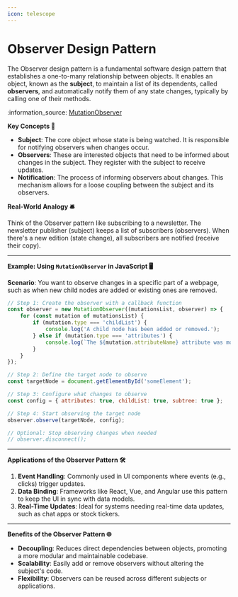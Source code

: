 ```yaml
---
icon: telescope
---
```


# Observer Design Pattern

The Observer design pattern is a fundamental software design pattern that establishes a one-to-many relationship between objects. It enables an object, known as the **subject**, to maintain a list of its dependents, called **observers**, and automatically notify them of any state changes, typically by calling one of their methods.

:information\_source: [MutationObserver](https://developer.mozilla.org/en-US/docs/Web/API/MutationObserver)

**Key Concepts 🌟**

* **Subject**: The core object whose state is being watched. It is responsible for notifying observers when changes occur.
* **Observers**: These are interested objects that need to be informed about changes in the subject. They register with the subject to receive updates.
* **Notification**: The process of informing observers about changes. This mechanism allows for a loose coupling between the subject and its observers.

**Real-World Analogy 🛎️**

Think of the Observer pattern like subscribing to a newsletter. The newsletter publisher (subject) keeps a list of subscribers (observers). When there's a new edition (state change), all subscribers are notified (receive their copy).

***

**Example: Using `MutationObserver` in JavaScript 🖥️**

**Scenario**: You want to observe changes in a specific part of a webpage, such as when new child nodes are added or existing ones are removed.

```javascript
// Step 1: Create the observer with a callback function
const observer = new MutationObserver((mutationsList, observer) => {
    for (const mutation of mutationsList) {
        if (mutation.type === 'childList') {
            console.log('A child node has been added or removed.');
        } else if (mutation.type === 'attributes') {
            console.log(`The ${mutation.attributeName} attribute was modified.`);
        }
    }
});

// Step 2: Define the target node to observe
const targetNode = document.getElementById('someElement');

// Step 3: Configure what changes to observe
const config = { attributes: true, childList: true, subtree: true };

// Step 4: Start observing the target node
observer.observe(targetNode, config);

// Optional: Stop observing changes when needed
// observer.disconnect();
```

***

**Applications of the Observer Pattern 🛠️**

1. **Event Handling**: Commonly used in UI components where events (e.g., clicks) trigger updates.
2. **Data Binding**: Frameworks like React, Vue, and Angular use this pattern to keep the UI in sync with data models.
3. **Real-Time Updates**: Ideal for systems needing real-time data updates, such as chat apps or stock tickers.

***

**Benefits of the Observer Pattern 🌐**

* **Decoupling**: Reduces direct dependencies between objects, promoting a more modular and maintainable codebase.
* **Scalability**: Easily add or remove observers without altering the subject's code.
* **Flexibility**: Observers can be reused across different subjects or applications.
